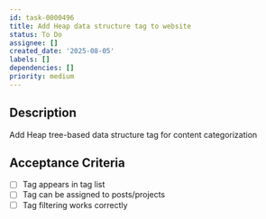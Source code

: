 ```yaml
---
id: task-0000496
title: Add Heap data structure tag to website
status: To Do
assignee: []
created_date: '2025-08-05'
labels: []
dependencies: []
priority: medium
---
```


## Description

Add Heap tree-based data structure tag for content categorization

## Acceptance Criteria

- [ ] Tag appears in tag list
- [ ] Tag can be assigned to posts/projects
- [ ] Tag filtering works correctly
